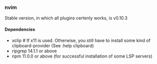 ### nvim
Stable version, in which all plugins certenly works, is v0.10.3
#### Dependencies
- xclip # If x11 is used. Otherwise, you still have to install some kind of clipboard-provider (See :help clipboard) 
- ripgrep 14.1.1 or above
- npm 11.0.0 or above (for successful installation of some LSP servers)
